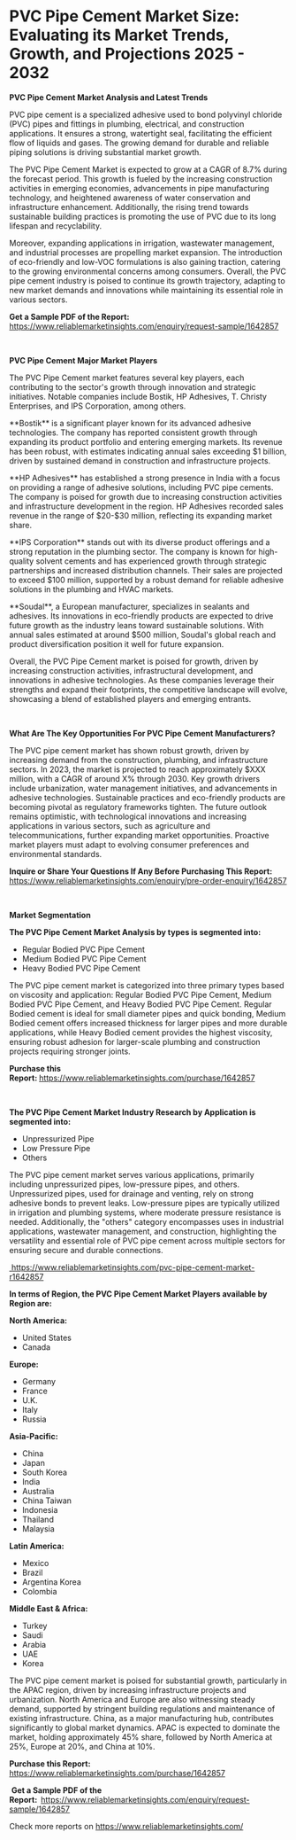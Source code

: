 <p><h1>PVC Pipe Cement Market Size: Evaluating its Market Trends, Growth, and Projections 2025 - 2032</h1></p><p><strong>PVC Pipe Cement Market Analysis and Latest Trends</strong></p>
<p><p>PVC pipe cement is a specialized adhesive used to bond polyvinyl chloride (PVC) pipes and fittings in plumbing, electrical, and construction applications. It ensures a strong, watertight seal, facilitating the efficient flow of liquids and gases. The growing demand for durable and reliable piping solutions is driving substantial market growth.</p><p>The PVC Pipe Cement Market is expected to grow at a CAGR of 8.7% during the forecast period. This growth is fueled by the increasing construction activities in emerging economies, advancements in pipe manufacturing technology, and heightened awareness of water conservation and infrastructure enhancement. Additionally, the rising trend towards sustainable building practices is promoting the use of PVC due to its long lifespan and recyclability. </p><p>Moreover, expanding applications in irrigation, wastewater management, and industrial processes are propelling market expansion. The introduction of eco-friendly and low-VOC formulations is also gaining traction, catering to the growing environmental concerns among consumers. Overall, the PVC pipe cement industry is poised to continue its growth trajectory, adapting to new market demands and innovations while maintaining its essential role in various sectors.</p></p>
<p><strong>Get a Sample PDF of the Report:&nbsp;</strong> <a href="https://www.reliablemarketinsights.com/enquiry/request-sample/1642857?utm_campaign=2095&utm_medium=2&utm_source=Github&utm_content=ia&utm_term=30012025&utm_id=pvc-pipe-cement">https://www.reliablemarketinsights.com/enquiry/request-sample/1642857</a></p>
<p>&nbsp;</p>
<p><strong>PVC Pipe Cement Major Market Players</strong></p>
<p><p>The PVC Pipe Cement market features several key players, each contributing to the sector's growth through innovation and strategic initiatives. Notable companies include Bostik, HP Adhesives, T. Christy Enterprises, and IPS Corporation, among others.</p><p>**Bostik** is a significant player known for its advanced adhesive technologies. The company has reported consistent growth through expanding its product portfolio and entering emerging markets. Its revenue has been robust, with estimates indicating annual sales exceeding $1 billion, driven by sustained demand in construction and infrastructure projects.</p><p>**HP Adhesives** has established a strong presence in India with a focus on providing a range of adhesive solutions, including PVC pipe cements. The company is poised for growth due to increasing construction activities and infrastructure development in the region. HP Adhesives recorded sales revenue in the range of $20-$30 million, reflecting its expanding market share.</p><p>**IPS Corporation** stands out with its diverse product offerings and a strong reputation in the plumbing sector. The company is known for high-quality solvent cements and has experienced growth through strategic partnerships and increased distribution channels. Their sales are projected to exceed $100 million, supported by a robust demand for reliable adhesive solutions in the plumbing and HVAC markets.</p><p>**Soudal**, a European manufacturer, specializes in sealants and adhesives. Its innovations in eco-friendly products are expected to drive future growth as the industry leans toward sustainable solutions. With annual sales estimated at around $500 million, Soudal's global reach and product diversification position it well for future expansion.</p><p>Overall, the PVC Pipe Cement market is poised for growth, driven by increasing construction activities, infrastructural development, and innovations in adhesive technologies. As these companies leverage their strengths and expand their footprints, the competitive landscape will evolve, showcasing a blend of established players and emerging entrants.</p></p>
<p>&nbsp;</p>
<p><strong>What Are The Key Opportunities For PVC Pipe Cement Manufacturers?</strong></p>
<p><p>The PVC pipe cement market has shown robust growth, driven by increasing demand from the construction, plumbing, and infrastructure sectors. In 2023, the market is projected to reach approximately $XXX million, with a CAGR of around X% through 2030. Key growth drivers include urbanization, water management initiatives, and advancements in adhesive technologies. Sustainable practices and eco-friendly products are becoming pivotal as regulatory frameworks tighten. The future outlook remains optimistic, with technological innovations and increasing applications in various sectors, such as agriculture and telecommunications, further expanding market opportunities. Proactive market players must adapt to evolving consumer preferences and environmental standards.</p></p>
<p><strong>Inquire or Share Your Questions If Any Before Purchasing This Report:</strong> <a href="https://www.reliablemarketinsights.com/enquiry/pre-order-enquiry/1642857?utm_campaign=2095&utm_medium=2&utm_source=Github&utm_content=ia&utm_term=30012025&utm_id=pvc-pipe-cement">https://www.reliablemarketinsights.com/enquiry/pre-order-enquiry/1642857</a></p>
<p>&nbsp;</p>
<p><strong>Market Segmentation</strong></p>
<p><strong>The PVC Pipe Cement Market Analysis by types is segmented into:</strong></p>
<p><ul><li>Regular Bodied PVC Pipe Cement</li><li>Medium Bodied PVC Pipe Cement</li><li>Heavy Bodied PVC Pipe Cement</li></ul></p>
<p><p>The PVC pipe cement market is categorized into three primary types based on viscosity and application: Regular Bodied PVC Pipe Cement, Medium Bodied PVC Pipe Cement, and Heavy Bodied PVC Pipe Cement. Regular Bodied cement is ideal for small diameter pipes and quick bonding, Medium Bodied cement offers increased thickness for larger pipes and more durable applications, while Heavy Bodied cement provides the highest viscosity, ensuring robust adhesion for larger-scale plumbing and construction projects requiring stronger joints.</p></p>
<p><strong>Purchase this Report:&nbsp;</strong><a href="https://www.reliablemarketinsights.com/purchase/1642857?utm_campaign=2095&utm_medium=2&utm_source=Github&utm_content=ia&utm_term=30012025&utm_id=pvc-pipe-cement">https://www.reliablemarketinsights.com/purchase/1642857</a></p>
<p>&nbsp;</p>
<p><strong>The PVC Pipe Cement Market Industry Research by Application is segmented into:</strong></p>
<p><ul><li>Unpressurized Pipe</li><li>Low Pressure Pipe</li><li>Others</li></ul></p>
<p><p>The PVC pipe cement market serves various applications, primarily including unpressurized pipes, low-pressure pipes, and others. Unpressurized pipes, used for drainage and venting, rely on strong adhesive bonds to prevent leaks. Low-pressure pipes are typically utilized in irrigation and plumbing systems, where moderate pressure resistance is needed. Additionally, the "others" category encompasses uses in industrial applications, wastewater management, and construction, highlighting the versatility and essential role of PVC pipe cement across multiple sectors for ensuring secure and durable connections.</p></p>
<p><a href="https://www.reliablemarketinsights.com/pvc-pipe-cement-market-r1642857?utm_campaign=2095&utm_medium=2&utm_source=Github&utm_content=ia&utm_term=30012025&utm_id=pvc-pipe-cement">&nbsp;https://www.reliablemarketinsights.com/pvc-pipe-cement-market-r1642857</a></p>
<p><strong>In terms of Region, the PVC Pipe Cement Market Players available by Region are:</strong></p>
<p>
    <p> <strong> North America: </strong>
        <ul>
            <li>United States</li>
            <li>Canada</li>
        </ul>
        </p> 
    <p> <strong> Europe: </strong>
        <ul>
            <li>Germany</li>
            <li>France</li>
            <li>U.K.</li>
            <li>Italy</li>
            <li>Russia</li>
        </ul>
        </p> 
    <p> <strong> Asia-Pacific: </strong>
        <ul>
            <li>China</li>
            <li>Japan</li>
            <li>South Korea</li>
            <li>India</li>
            <li>Australia</li>
            <li>China Taiwan</li>
            <li>Indonesia</li>
            <li>Thailand</li>
            <li>Malaysia</li>
        </ul>
        </p> 
    <p> <strong> Latin America: </strong>
        <ul>
            <li>Mexico</li>
            <li>Brazil</li>
            <li>Argentina Korea</li>
            <li>Colombia</li>
        </ul>
        </p> 
    <p> <strong> Middle East & Africa: </strong>
        <ul>
            <li>Turkey</li>
            <li>Saudi</li>
            <li>Arabia</li>
            <li>UAE</li>
            <li>Korea</li>
        </ul>
    </p>
    </p>
<p><p>The PVC pipe cement market is poised for substantial growth, particularly in the APAC region, driven by increasing infrastructure projects and urbanization. North America and Europe are also witnessing steady demand, supported by stringent building regulations and maintenance of existing infrastructure. China, as a major manufacturing hub, contributes significantly to global market dynamics. APAC is expected to dominate the market, holding approximately 45% share, followed by North America at 25%, Europe at 20%, and China at 10%.</p></p>
<p><strong>Purchase this Report: </strong><a href="https://www.reliablemarketinsights.com/purchase/1642857?utm_campaign=2095&utm_medium=2&utm_source=Github&utm_content=ia&utm_term=30012025&utm_id=pvc-pipe-cement">https://www.reliablemarketinsights.com/purchase/1642857</a></p>
<p>&nbsp;<strong>Get a Sample PDF of the Report:&nbsp;&nbsp;</strong><a href="https://www.reliablemarketinsights.com/enquiry/request-sample/1642857?utm_campaign=2095&utm_medium=2&utm_source=Github&utm_content=ia&utm_term=30012025&utm_id=pvc-pipe-cement">https://www.reliablemarketinsights.com/enquiry/request-sample/1642857</a></p>
<p><strong></strong></p>
<p>Check more reports on <a href="https://www.reliablemarketinsights.com/?utm_campaign=2095&utm_medium=2&utm_source=Github&utm_content=ia&utm_term=30012025&utm_id=pvc-pipe-cement">https://www.reliablemarketinsights.com/</a></p>